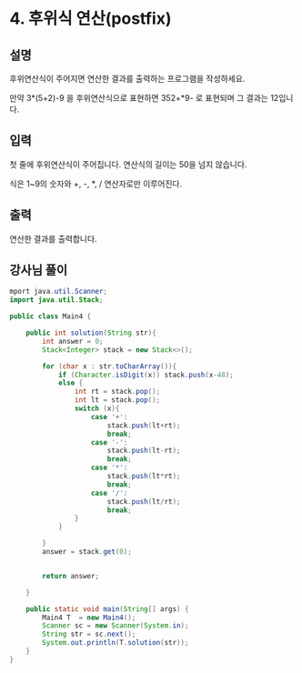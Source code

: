 # 4. 후위식 연산(postfix)

##  설명

후위연산식이 주어지면 연산한 결과를 출력하는 프로그램을 작성하세요.

만약 3*(5+2)-9 을 후위연산식으로 표현하면 352+*9- 로 표현되며 그 결과는 12입니다.


## 입력
첫 줄에 후위연산식이 주어집니다. 연산식의 길이는 50을 넘지 않습니다.

식은 1~9의 숫자와 +, -, *, / 연산자로만 이루어진다.


## 출력
연산한 결과를 출력합니다.

## 강사님 풀이
```java
mport java.util.Scanner;
import java.util.Stack;

public class Main4 {

    public int solution(String str){
        int answer = 0;
        Stack<Integer> stack = new Stack<>();

        for (char x : str.toCharArray()){
            if (Character.isDigit(x)) stack.push(x-48);
            else {
                int rt = stack.pop();
                int lt = stack.pop();
                switch (x){
                    case '+':
                        stack.push(lt+rt);
                        break;
                    case '-':
                        stack.push(lt-rt);
                        break;
                    case '*':
                        stack.push(lt*rt);
                        break;
                    case '/':
                        stack.push(lt/rt);
                        break;
                }
            }

        }
        answer = stack.get(0);


        return answer;

    }

    public static void main(String[] args) {
        Main4 T  = new Main4();
        Scanner sc = new Scanner(System.in);
        String str = sc.next();
        System.out.println(T.solution(str));
    }
}

```